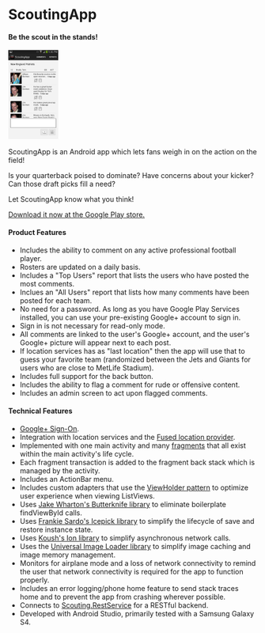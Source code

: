 ScoutingApp
===========

<h4>Be the scout in the stands!</h4>
<img src="screenshots/5.png" height="20%" width="20%" />

ScoutingApp is an Android app which lets fans weigh in on the action on the field!

Is your quarterback poised to dominate? Have concerns about your kicker? Can those draft picks fill a need?

Let ScoutingApp know what you think!

[Download it now at the Google Play store.](https://play.google.com/store/apps/details?id=com.jimg.scoutingapp)

#### Product Features
 * Includes the ability to comment on any active professional football player.
 * Rosters are updated on a daily basis.
 * Includes a "Top Users" report that lists the users who have posted the most comments.
 * Inclues an "All Users" report that lists how many comments have been posted for each team.
 * No need for a password. As long as you have Google Play Services installed, you can use your pre-existing Google+ account to sign in.
  * Sign in is not necessary for read-only mode.
 * All comments are linked to the user's Google+ account, and the user's Google+ picture will appear next to each post.
 * If location services has as "last location" then the app will use that to guess your favorite team (randomized between the Jets and Giants for users who are close to MetLife Stadium).
 * Includes full support for the back button.
 * Includes the ability to flag a comment for rude or offensive content.
 * Includes an admin screen to act upon flagged comments.

#### Technical Features
 * [Google+ Sign-On](https://developers.google.com/+/mobile/android/sign-in).
 * Integration with location services and the [Fused location provider](http://www.kpbird.com/2013/06/fused-location-provider-example.html).
 * Implemented with one main activity and many [fragments](http://developer.android.com/guide/components/fragments.html) that all exist within the main activity's life cycle.
  * Each fragment transaction is added to the fragment back stack which is managed by the activity.
 * Includes an ActionBar menu.
 * Includes custom adapters that use the [ViewHolder pattern](http://www.javacodegeeks.com/2013/09/android-viewholder-pattern-example.html) to optimize user experience when viewing ListViews.
 * Uses [Jake Wharton's Butterknife library](https://github.com/JakeWharton/butterknife) to eliminate boilerplate findViewById calls.
 * Uses [Frankie Sardo's Icepick library](https://github.com/frankiesardo/icepick) to simplify the lifecycle of save and restore instance state.
 * Uses [Koush's Ion library](http://koush.com/post/ion) to simplify asynchronous network calls.
 * Uses the [Universal Image Loader library](https://github.com/nostra13/Android-Universal-Image-Loader) to simplify image caching and image memory management.
 * Monitors for airplane mode and a loss of network connectivity to remind the user that network connectivity is required for the app to function properly.
 * Includes an error logging/phone home feature to send stack traces home and to prevent the app from crashing wherever possible.
 * Connects to [Scouting.RestService](https://github.com/JimGorman17/Scouting.RestService) for a RESTful backend.
 * Developed with Android Studio, primarily tested with a Samsung Galaxy S4.



